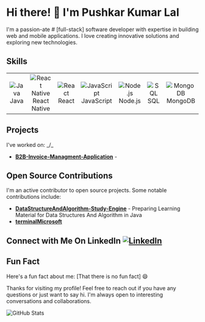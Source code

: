 <!--- Your Name -->
# Hi there! 👋 I'm Pushkar Kumar Lal

<!--- Introduction -->
I'm a passion-ate # [full-stack] software developer with expertise in building web and mobile applications. I love creating innovative solutions and exploring new technologies.


## Skills
<table>
  <tr>
    <td align="center">
      <img src="https://img.icons8.com/color/48/000000/java-coffee-cup-logo.png" alt="Java" />
      <br />
      Java
    </td>
    <td align="center">
      <img src="https://img.icons8.com/color/48/000000/react-native.png" alt="React Native" />
      <br />
      React Native
    </td>
    <td align="center">
      <img src="https://img.icons8.com/color/48/000000/react-native.png" alt="React" />
      <br />
      React
    </td>
    <td align="center">
      <img src="https://img.icons8.com/color/48/000000/javascript.png" alt="JavaScript" />
      <br />
      JavaScript
    </td>
    <td align="center">
      <img src="https://img.icons8.com/color/48/000000/nodejs.png" alt="Node.js" />
      <br />
      Node.js
    </td>
    <td align="center">
      <img src="https://img.icons8.com/color/48/000000/sql.png" alt="SQL" />
      <br />
      SQL
    </td>
    <td align="center">
      <img src="https://img.icons8.com/color/48/000000/mongodb.png" alt="MongoDB" />
      <br />
      MongoDB
    </td>
  </tr>
</table>



<!--- Projects -->
## Projects
 I've worked on: _/\_

- **[B2B-Invoice-Managment-Application](https://github.com/pushkarkumarlal/B2B-Invoice-Managment-Application)** -  



<!--- Open Source Contributions -->
## Open Source Contributions
I'm an active contributor to open source projects. Some notable contributions include:

- **[DataStructureAndAlgorithm-Study-Engine](https://github.com/pushkarkumarlal/DataStructureAndAlgorithm-Study-Engine)** - Preparing Learning Material for Data Structures And Algorithm in Java
- **[terminalMicrosoft](https://github.com/pushkarkumarlal/terminalMicrosoft)** 




<!--- Connect with Me -->
## Connect with Me On LinkedIn [![LinkedIn](https://img.icons8.com/color/48/000000/linkedin.png)](https://www.linkedin.com/in/pushkar-kumar-lal/)


<!--- Fun Fact -->
## Fun Fact
Here's a fun fact about me: [That there is no fun fact] 😄

<!--- Thank You -->
Thanks for visiting my profile! Feel free to reach out if you have any questions or just want to say hi. I'm always open to interesting conversations and collaborations.

<!--- GitHub Stats -->
![GitHub Stats](https://github-readme-stats.vercel.app/api?username=pushkarkumarlal&show_icons=true)

